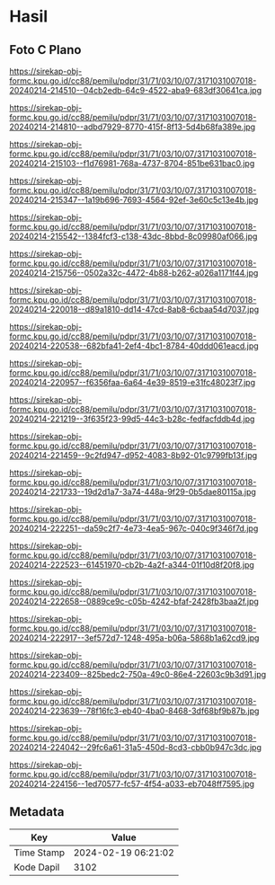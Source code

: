 # Hasil

## Foto C Plano

https://sirekap-obj-formc.kpu.go.id/cc88/pemilu/pdpr/31/71/03/10/07/3171031007018-20240214-214510--04cb2edb-64c9-4522-aba9-683df30641ca.jpg

https://sirekap-obj-formc.kpu.go.id/cc88/pemilu/pdpr/31/71/03/10/07/3171031007018-20240214-214810--adbd7929-8770-415f-8f13-5d4b68fa389e.jpg

https://sirekap-obj-formc.kpu.go.id/cc88/pemilu/pdpr/31/71/03/10/07/3171031007018-20240214-215103--f1d76981-768a-4737-8704-851be631bac0.jpg

https://sirekap-obj-formc.kpu.go.id/cc88/pemilu/pdpr/31/71/03/10/07/3171031007018-20240214-215347--1a19b696-7693-4564-92ef-3e60c5c13e4b.jpg

https://sirekap-obj-formc.kpu.go.id/cc88/pemilu/pdpr/31/71/03/10/07/3171031007018-20240214-215542--1384fcf3-c138-43dc-8bbd-8c09980af066.jpg

https://sirekap-obj-formc.kpu.go.id/cc88/pemilu/pdpr/31/71/03/10/07/3171031007018-20240214-215756--0502a32c-4472-4b88-b262-a026a1171f44.jpg

https://sirekap-obj-formc.kpu.go.id/cc88/pemilu/pdpr/31/71/03/10/07/3171031007018-20240214-220018--d89a1810-dd14-47cd-8ab8-6cbaa54d7037.jpg

https://sirekap-obj-formc.kpu.go.id/cc88/pemilu/pdpr/31/71/03/10/07/3171031007018-20240214-220538--682bfa41-2ef4-4bc1-8784-40ddd061eacd.jpg

https://sirekap-obj-formc.kpu.go.id/cc88/pemilu/pdpr/31/71/03/10/07/3171031007018-20240214-220957--f6356faa-6a64-4e39-8519-e31fc48023f7.jpg

https://sirekap-obj-formc.kpu.go.id/cc88/pemilu/pdpr/31/71/03/10/07/3171031007018-20240214-221219--3f635f23-99d5-44c3-b28c-fedfacfddb4d.jpg

https://sirekap-obj-formc.kpu.go.id/cc88/pemilu/pdpr/31/71/03/10/07/3171031007018-20240214-221459--9c2fd947-d952-4083-8b92-01c9799fb13f.jpg

https://sirekap-obj-formc.kpu.go.id/cc88/pemilu/pdpr/31/71/03/10/07/3171031007018-20240214-221733--19d2d1a7-3a74-448a-9f29-0b5dae80115a.jpg

https://sirekap-obj-formc.kpu.go.id/cc88/pemilu/pdpr/31/71/03/10/07/3171031007018-20240214-222251--da59c2f7-4e73-4ea5-967c-040c9f346f7d.jpg

https://sirekap-obj-formc.kpu.go.id/cc88/pemilu/pdpr/31/71/03/10/07/3171031007018-20240214-222523--61451970-cb2b-4a2f-a344-01f10d8f20f8.jpg

https://sirekap-obj-formc.kpu.go.id/cc88/pemilu/pdpr/31/71/03/10/07/3171031007018-20240214-222658--0889ce9c-c05b-4242-bfaf-2428fb3baa2f.jpg

https://sirekap-obj-formc.kpu.go.id/cc88/pemilu/pdpr/31/71/03/10/07/3171031007018-20240214-222917--3ef572d7-1248-495a-b06a-5868b1a62cd9.jpg

https://sirekap-obj-formc.kpu.go.id/cc88/pemilu/pdpr/31/71/03/10/07/3171031007018-20240214-223409--825bedc2-750a-49c0-86e4-22603c9b3d91.jpg

https://sirekap-obj-formc.kpu.go.id/cc88/pemilu/pdpr/31/71/03/10/07/3171031007018-20240214-223639--78f16fc3-eb40-4ba0-8468-3df68bf9b87b.jpg

https://sirekap-obj-formc.kpu.go.id/cc88/pemilu/pdpr/31/71/03/10/07/3171031007018-20240214-224042--29fc6a61-31a5-450d-8cd3-cbb0b947c3dc.jpg

https://sirekap-obj-formc.kpu.go.id/cc88/pemilu/pdpr/31/71/03/10/07/3171031007018-20240214-224156--1ed70577-fc57-4f54-a033-eb7048ff7595.jpg


## Metadata

| Key        | Value               |
| ---------- | ------------------- |
| Time Stamp | 2024-02-19 06:21:02 |
| Kode Dapil | 3102                |



